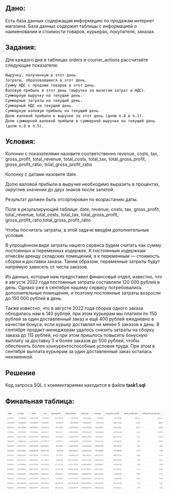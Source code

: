 ## Дано:

Есть база данных содержащая информацию по продажам интернет магазина. База данных содержит таблицы с информацией о наименовании и стоимости товаров, курьерах, покупателя, заказах.  

## Задания:

Для каждого дня в таблицах orders и courier_actions рассчитайте следующие показатели:

    Выручку, полученную в этот день.
    Затраты, образовавшиеся в этот день.
    Сумму НДС с продажи товаров в этот день.
    Валовую прибыль в этот день (выручка за вычетом затрат и НДС).
    Суммарную выручку на текущий день.
    Суммарные затраты на текущий день.
    Суммарный НДС на текущий день.
    Суммарную валовую прибыль на текущий день.
    Долю валовой прибыли в выручке за этот день (долю п.4 в п.1).
    Долю суммарной валовой прибыли в суммарной выручке на текущий день (долю п.8 в п.5).

## Условия:

Колонки с показателями назовите соответственно revenue, costs, tax, gross_profit, total_revenue, total_costs, total_tax, total_gross_profit, gross_profit_ratio, total_gross_profit_ratio

Колонку с датами назовите date.

Долю валовой прибыли в выручке необходимо выразить в процентах, округлив значения до двух знаков после запятой.

Результат должен быть отсортирован по возрастанию даты.

Поля в результирующей таблице: date, revenue, costs, tax, gross_profit, total_revenue, total_costs, total_tax, total_gross_profit, gross_profit_ratio,total_gross_profit_ratio

Чтобы посчитать затраты, в этой задаче введём дополнительные условия.

В упрощённом виде затраты нашего сервиса будем считать как сумму постоянных и переменных издержек. К постоянным издержкам отнесём аренду складских помещений, а к переменным — стоимость сборки и доставки заказа. Таким образом, переменные затраты будут напрямую зависеть от числа заказов.

Из данных, которые нам предоставил финансовый отдел, известно, что в августе 2022 года постоянные затраты составляли 120 000 рублей в день. Однако уже в сентябре нашему сервису потребовались дополнительные помещения, и поэтому постоянные затраты возросли до 150 000 рублей в день.

Также известно, что в августе 2022 года сборка одного заказа обходилась нам в 140 рублей, при этом курьерам мы платили по 150 рублей за один доставленный заказ и ещё 400 рублей ежедневно в качестве бонуса, если курьер доставлял не менее 5 заказов в день. В сентябре продакт-менеджерам удалось снизить затраты на сборку заказа до 115 рублей, но при этом пришлось повысить бонусную выплату за доставку 5 и более заказов до 500 рублей, чтобы обеспечить более конкурентоспособные условия труда. При этом в сентябре выплата курьерам за один доставленный заказ осталась неизменной.

## Решение

Код запроса SQL с комментариями находится в файле **task1.sql**

## Финальная таблица:
<img src="images/task1.jpg" alt="решение1" width="1000"> 
